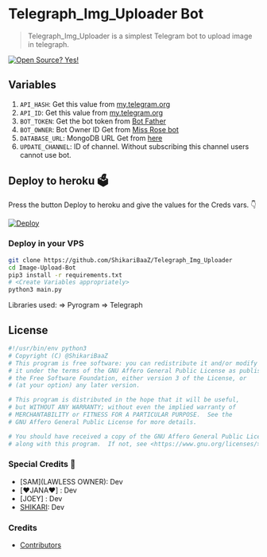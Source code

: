 # Telegraph_Img_Uploader Bot

> Telegraph_Img_Uploader is a simplest Telegram bot to upload image in telegraph.

[![Open Source? Yes!](https://badgen.net/badge/Open%20Source%20%3F/Yes/yellow?icon=github)](https://github.com/ShikariBaaZ/Telegraph_Img_Uploader)


## Variables

1. `API_HASH`: Get this value from [my.telegram.org](https://my.telegram.org)
2. `API_ID`: Get this value from [my.telegram.org](https://my.telegram.org)
3. `BOT_TOKEN`: Get the bot token from [Bot Father](https://t.me/botfather)
4. `BOT_OWNER`: Bot Owner ID Get from [Miss Rose bot](https://t.me/MissRose_bot)
5. `DATABASE_URL`: MongoDB URL Get from [here](https://www.mongodb.com/)
6. `UPDATE_CHANNEL`: ID of channel. Without subscribing this channel users cannot use bot.

## Deploy to heroku 🗳
Press the button Deploy to heroku and give the values for the Creds vars. 👇

[![Deploy](https://img.shields.io/badge/Deploy%20To%20Heroku-blueviolet?style=for-the-badge&logo=heroku)](https://heroku.com/deploy?template=https://github.com/ShikariBaaZ/Telegraph_Img_Uploader/tree/master)

### Deploy in your VPS
```sh
git clone https://github.com/ShikariBaaZ/Telegraph_Img_Uploader
cd Image-Upload-Bot
pip3 install -r requirements.txt
# <Create Variables appropriately>
python3 main.py
```

Libraries used: => Pyrogram => Telegraph


## License
```sh
#!/usr/bin/env python3
# Copyright (C) @ShikariBaaZ
# This program is free software: you can redistribute it and/or modify
# it under the terms of the GNU Affero General Public License as published by
# the Free Software Foundation, either version 3 of the License, or
# (at your option) any later version.

# This program is distributed in the hope that it will be useful,
# but WITHOUT ANY WARRANTY; without even the implied warranty of
# MERCHANTABILITY or FITNESS FOR A PARTICULAR PURPOSE.  See the
# GNU Affero General Public License for more details.

# You should have received a copy of the GNU Affero General Public License
# along with this program.  If not, see <https://www.gnu.org/licenses/>.
```
### Special Credits 💖
- [SAM](LAWLESS OWNER): Dev
- [❤️JANA❤️] : Dev
- [JOEY] : Dev
- [SHIKARI](https://github.com/ShikariBaaZ): Dev

### Credits 
* [Contributors](https://github.com/ZauteKm)
